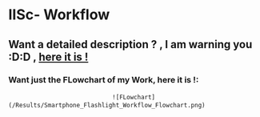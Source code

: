# IISc- Workflow

## Want a detailed description ? , I am warning you :D:D , [here it is  !](https://vikramsvdd.github.io/) 

### Want just the FLowchart of my Work, here it is !:

                                 ![FLowchart](/Results/Smartphone_Flashlight_Workflow_Flowchart.png)



 

 
